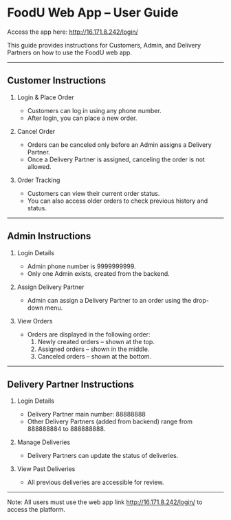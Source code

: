 # FoodU Web App – User Guide

Access the app here: http://16.171.8.242/login/

This guide provides instructions for Customers, Admin, and Delivery Partners on how to use the FoodU web app.

---

## Customer Instructions

1. Login & Place Order
   - Customers can log in using any phone number.
   - After login, you can place a new order.

2. Cancel Order
   - Orders can be canceled only before an Admin assigns a Delivery Partner.
   - Once a Delivery Partner is assigned, canceling the order is not allowed.

3. Order Tracking
   - Customers can view their current order status.
   - You can also access older orders to check previous history and status.

---

## Admin Instructions

1. Login Details
   - Admin phone number is 9999999999.
   - Only one Admin exists, created from the backend.

2. Assign Delivery Partner
   - Admin can assign a Delivery Partner to an order using the drop-down menu.

3. View Orders
   - Orders are displayed in the following order:
     1. Newly created orders – shown at the top.
     2. Assigned orders – shown in the middle.
     3. Canceled orders – shown at the bottom.

---

## Delivery Partner Instructions

1. Login Details
   - Delivery Partner main number: 88888888
   - Other Delivery Partners (added from backend) range from 888888884 to 888888888.

2. Manage Deliveries
   - Delivery Partners can update the status of deliveries.

3. View Past Deliveries
   - All previous deliveries are accessible for review.

---

Note: All users must use the web app link http://16.171.8.242/login/ to access the platform.
